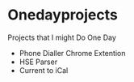 # Onedayprojects
Projects that I might Do One Day


* Phone Dialler Chrome Extention
* HSE Parser
* Current to iCal
